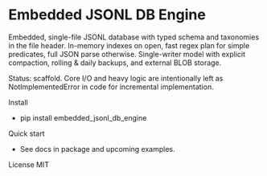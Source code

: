 # Embedded JSONL DB Engine

Embedded, single-file JSONL database with typed schema and taxonomies in the file header. In-memory indexes on open, fast regex plan for simple predicates, full JSON parse otherwise. Single-writer model with explicit compaction, rolling & daily backups, and external BLOB storage.

Status: scaffold. Core I/O and heavy logic are intentionally left as NotImplementedError in code for incremental implementation.

Install
- pip install embedded_jsonl_db_engine

Quick start
- See docs in package and upcoming examples.

License
MIT
